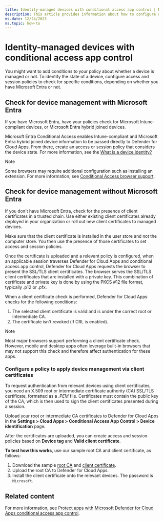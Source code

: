 ```yaml
---
title: Identity-managed devices with conditional access app control | Microsoft Defender for Cloud Apps
description: This article provides information about how to configure access and session policies for conditional access app control to check for identity-managed devices.
ms.date: 12/24/2023
ms.topic: how-to
---
```


# Identity-managed devices with conditional access app control

You might want to add conditions to your policy about whether a device is managed or not. To identify the state of a device, configure access and session policies to check for specific conditions, depending on whether you have Microsoft Entra or not.

## Check for device management with Microsoft Entra

If you have Microsoft Entra, have your policies check for Microsoft Intune-compliant devices, or Microsoft Entra hybrid joined devices.

Microsoft Entra Conditional Access enables Intune-compliant and Microsoft Entra hybrid joined device information to be passed directly to Defender for Cloud Apps. From there, create an access or session policy that considers the device state. For more information, see the [What is a device identity?](/entra/identity/devices/overview)

> [!NOTE]
> Some browsers may require additional configuration such as installing an extension. For more information, see [Conditional Access browser support](/azure/active-directory/conditional-access/concept-conditional-access-conditions).

## Check for device management without Microsoft Entra

If you don't have Microsoft Entra, check for the presence of client certificates in a trusted chain. Use either existing client certificates already deployed in your organization or roll out new client certificates to managed devices.

Make sure that the client certificate is installed in the user store and not the computer store. You then use the presence of those certificates to set access and session policies.

Once the certificate is uploaded and a relevant policy is configured, when an applicable session traverses Defender for Cloud Apps and conditional access app control,  Defender for Cloud Apps requests the browser to present the SSL/TLS client certificates. The browser serves the SSL/TLS client certificates that are installed with a private key. This combination of certificate and private key is done by using the PKCS #12 file format, typically .p12 or .pfx.

When a client certificate check is performed, Defender for Cloud Apps checks for the following conditions:

1. The selected client certificate is valid and is under the correct root or intermediate CA.
1. The certificate isn't revoked (if CRL is enabled).

> [!NOTE]
> Most major browsers support performing a client certificate check. However, mobile and desktop apps often leverage built-in browsers that may not support this check and therefore affect authentication for these apps.

###  Configure a policy to apply device management via client certificates

To request authentication from relevant devices using client certificates, you need an X.509 root or intermediate certificate authority (CA) SSL/TLS certificate, formatted as a *.PEM* file.  Certificates must contain the public key of the CA, which is then used to sign the client certificates presented during a session.

Upload your root or intermediate CA certificates to Defender for Cloud Apps in the **Settings > Cloud Apps > Conditional Access App Control > Device identification** page.

After the certificates are uploaded, you can create access and session policies based on **Device tag** and **Valid client certificate**.

**To test how this works**, use our sample root CA and client certificate, as follows:

1. Download the sample [root CA](https://github.com/microsoft/Microsoft-Cloud-App-Security/blob/master/Doc%20Assets/Proxy/Samples/SampleRootCA.crt.pem) and [client certificate](https://github.com/microsoft/Microsoft-Cloud-App-Security/blob/master/Doc%20Assets/Proxy/Samples/SampleClientCert.pfx).
1. Upload the root CA to Defender for Cloud Apps.
1. Install the client certificate onto the relevant devices. The password is `Microsoft`.

## Related content

For more information, see [Protect apps with Microsoft Defender for Cloud Apps conditional access app control](proxy-intro-aad.md).